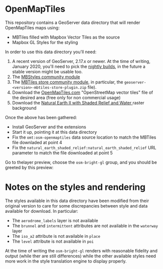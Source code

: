 # OpenMapTiles

This repository contains a GeoServer data directory that will render OpenMapTiles maps using:
* MBTiles filled with Mapbox Vector Tiles as the source
* Mapbox GL Styles for the styling

In order to use this data directory you'll need:
1. A recent version of GeoServer, 2.17.x or newer. At the time of writing, January 2020, you'll need to pick the [nightly builds](https://build.geoserver.org/geoserver/master/), in the future a stable version might be usable too.
2. The [MBStyles community module](https://build.geoserver.org/geoserver/master/community-latest/)
3. The [MBTiles store community module](https://build.geoserver.org/geoserver/master/community-latest), in particular, the ``geoserver-<version>-mbtiles-store-plugin.zip`` file).
4. Download the [OpenMapTiles.com](https://openmaptiles.com/downloads/planet/) "OpenStreetMap vector tiles" file of the desired area (free only for non commercial usage)
5. Download the [Natural Earth II with Shaded Relief and Water
](https://www.naturalearthdata.com/downloads/10m-raster-data/10m-natural-earth-2/) raster background

Once the above has been gathered:
* Install GeoServer and the extensions
* Start it up, pointing it at this data directory
* Fix the ``omt:osm-openmaptiles`` data source location to match the MBTiles file downladed at point 4
* Fix the ``natural_earth_shaded_relief:natural_earth_shaded_relief`` URL parameter to match the file downloaded at point 5

Go to thelayer preview, choose the ``osm-bright-gl`` group, and you should be greeted by this preview:


# Notes on the styles and rendering

The styles available in this data directory have been modified from their original version to care for some discrepancies
between style and data available for download. In particular:
* The ``aerodrome_labels`` layer is not available
* The ``brunnel`` and ``intermittent`` attributes are not available in the ``waterway`` layer
* The ``iso_a2`` attribute is not available in ``place``
* The ``level`` attribute is not available in ``poi``

At the time of writing the ``osm-bright-gl`` renders with reasonable fidelity and output (while ther are still differences) 
while the other available styles need more work in the style translation engine to display properly.
